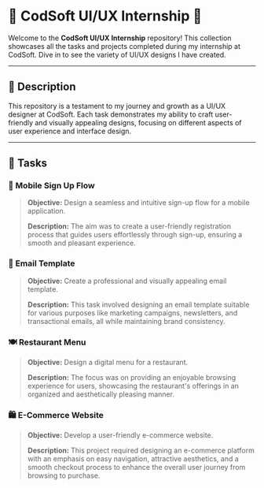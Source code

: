 # 🌟 CodSoft UI/UX Internship 🌟

Welcome to the **CodSoft UI/UX Internship** repository! This collection showcases all the tasks and projects completed during my internship at CodSoft. Dive in to see the variety of UI/UX designs I have created.

---

## 📄 Description

This repository is a testament to my journey and growth as a UI/UX designer at CodSoft. Each task demonstrates my ability to craft user-friendly and visually appealing designs, focusing on different aspects of user experience and interface design. 

---

## 📝 Tasks

### 📱 Mobile Sign Up Flow
> **Objective:** Design a seamless and intuitive sign-up flow for a mobile application.
>
> **Description:** The aim was to create a user-friendly registration process that guides users effortlessly through sign-up, ensuring a smooth and pleasant experience.

### 📧 Email Template
> **Objective:** Create a professional and visually appealing email template.
>
> **Description:** This task involved designing an email template suitable for various purposes like marketing campaigns, newsletters, and transactional emails, all while maintaining brand consistency.

### 🍽️ Restaurant Menu
> **Objective:** Design a digital menu for a restaurant.
>
> **Description:** The focus was on providing an enjoyable browsing experience for users, showcasing the restaurant's offerings in an organized and aesthetically pleasing manner.

### 🛍️ E-Commerce Website
> **Objective:** Develop a user-friendly e-commerce website.
>
> **Description:** This project required designing an e-commerce platform with an emphasis on easy navigation, attractive aesthetics, and a smooth checkout process to enhance the overall user journey from browsing to purchase.